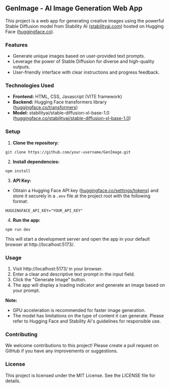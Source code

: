 ## GenImage - AI Image Generation Web App

This project is a web app for generating creative images using the powerful Stable Diffusion model from Stability AI ([stabilityai.com](https://stabilityai.com/)) hosted on Hugging Face ([huggingface.co](https://huggingface.co/)).

### Features

* Generate unique images based on user-provided text prompts.
* Leverage the power of Stable Diffusion for diverse and high-quality outputs.
* User-friendly interface with clear instructions and progress feedback.

### Technologies Used

* **Frontend:** HTML, CSS, Javascript (VITE framework)
* **Backend:** Hugging Face transformers library ([huggingface.co/transformers](https://huggingface.co/transformers))
* **Model:** stabilityai/stable-diffusion-xl-base-1.0 ([huggingface.co/stabilityai/stable-diffusion-xl-base-1.0](https://huggingface.co/stabilityai/stable-diffusion-xl-base-1.0))

### Setup

1. **Clone the repository:**

```
git clone https://github.com/your-username/GenImage.git
```

2. **Install dependencies:**

```
npm install
```

3. **API Key:**

- Obtain a Hugging Face API key ([huggingface.co/settings/tokens](https://huggingface.co/settings/tokens)) and store it securely in a `.env` file at the project root with the following format:

```
HUGGINGFACE_API_KEY="YOUR_API_KEY"
```

4. **Run the app:**

```
npm run dev
```

This will start a development server and open the app in your default browser at http://localhost:5173/.

### Usage

1. Visit http://localhost:5173/ in your browser.
2. Enter a clear and descriptive text prompt in the input field.
3. Click the "Generate Image" button.
4. The app will display a loading indicator and generate an image based on your prompt.

**Note:**

- GPU acceleration is recommended for faster image generation.
- The model has limitations on the type of content it can generate. Please refer to Hugging Face and Stability AI's guidelines for responsible use.

### Contributing

We welcome contributions to this project! Please create a pull request on GitHub if you have any improvements or suggestions.

### License

This project is licensed under the MIT License. See the LICENSE file for details.
